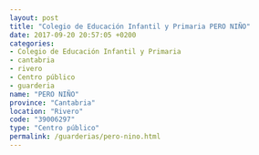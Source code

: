 ```yaml
---
layout: post
title: "Colegio de Educación Infantil y Primaria PERO NIÑO"
date: 2017-09-20 20:57:05 +0200
categories:
- Colegio de Educación Infantil y Primaria
- cantabria
- rivero
- Centro público
- guarderia
name: "PERO NIÑO"
province: "Cantabria"
location: "Rivero"
code: "39006297"
type: "Centro público"
permalink: /guarderias/pero-nino.html
---
```

